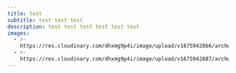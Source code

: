 ```yaml
---
title: test
subtitle: test test test
description: test test test test test test
images:
  - >-
    https://res.cloudinary.com/dhxmg9p4i/image/upload/v1675942866/archweb/DSCF3848_2_aedw6m.jpg
  - >-
    https://res.cloudinary.com/dhxmg9p4i/image/upload/v1675942887/archweb/DSC_0452_df7wbn.jpg
---
```


